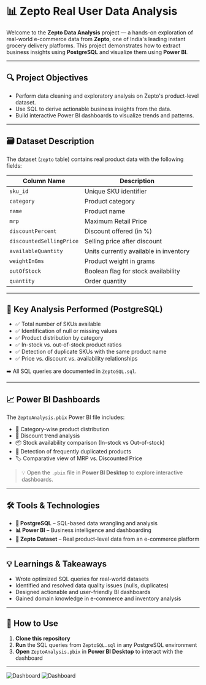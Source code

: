 # 📊 Zepto Real User Data Analysis

Welcome to the **Zepto Data Analysis** project — a hands-on exploration of real-world e-commerce data from **Zepto**, one of India's leading instant grocery delivery platforms. This project demonstrates how to extract business insights using **PostgreSQL** and visualize them using **Power BI**.

---

## 🔍 Project Objectives

- Perform data cleaning and exploratory analysis on Zepto's product-level dataset.
- Use SQL to derive actionable business insights from the data.
- Build interactive Power BI dashboards to visualize trends and patterns.

---

## 🗃️ Dataset Description

The dataset (`zepto` table) contains real product data with the following fields:

| Column Name             | Description                                |
|-------------------------|--------------------------------------------|
| `sku_id`               | Unique SKU identifier                      |
| `category`             | Product category                           |
| `name`                 | Product name                               |
| `mrp`                  | Maximum Retail Price                       |
| `discountPercent`      | Discount offered (in %)                    |
| `discountedSellingPrice` | Selling price after discount             |
| `availableQuantity`    | Units currently available in inventory     |
| `weightInGms`          | Product weight in grams                    |
| `outOfStock`           | Boolean flag for stock availability        |
| `quantity`             | Order quantity                             |

---

## 🧠 Key Analysis Performed (PostgreSQL)

- ✅ Total number of SKUs available  
- ✅ Identification of null or missing values  
- ✅ Product distribution by category  
- ✅ In-stock vs. out-of-stock product ratios  
- ✅ Detection of duplicate SKUs with the same product name  
- ✅ Price vs. discount vs. availability relationships  

➡️ All SQL queries are documented in `ZeptoSQL.sql`.

---

## 📈 Power BI Dashboards

The `ZeptoAnalysis.pbix` Power BI file includes:

- 📂 Category-wise product distribution
- 💸 Discount trend analysis
- 📦 Stock availability comparison (In-stock vs Out-of-stock)
- 🔁 Detection of frequently duplicated products
- 🏷️ Comparative view of MRP vs. Discounted Price

> 💡 Open the `.pbix` file in **Power BI Desktop** to explore interactive dashboards.

---

## 🛠️ Tools & Technologies

- **🐘 PostgreSQL** – SQL-based data wrangling and analysis
- **📊 Power BI** – Business intelligence and dashboarding
- **🧾 Zepto Dataset** – Real product-level data from an e-commerce platform

---

## 💡 Learnings & Takeaways

- Wrote optimized SQL queries for real-world datasets
- Identified and resolved data quality issues (nulls, duplicates)
- Designed actionable and user-friendly BI dashboards
- Gained domain knowledge in e-commerce and inventory analysis

---

## 🚀 How to Use

1. **Clone this repository**
2. **Run** the SQL queries from `ZeptoSQL.sql` in any PostgreSQL environment
3. **Open** `ZeptoAnalysis.pbix` in **Power BI Desktop** to interact with the dashboard

---

![Dashboard]()
![Dashboard]()


